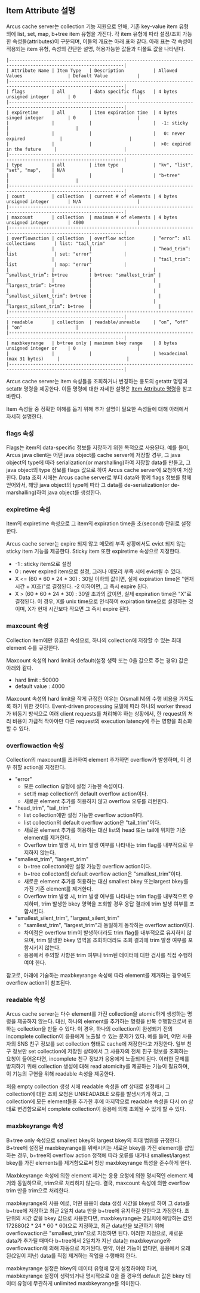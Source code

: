 Item Attribute 설명
------------------

Arcus cache server는 collection 기능 지원으로 인해,
기존 key-value item 유형 외에 list, set, map, b+tree item 유형을 가진다.
각 item 유형에 따라 설정/조회 가능한 속성들(attributes)이 구분되며, 이들의 개요는 아래 표와 같다.
아래 표는 각 속성이 적용되는 item 유형, 속성의 간단한 설명, 허용가능한 값들과 디폴트 값을 나타낸다.

```
|-----------------------------------------------------------------------------------------------------------------|
| Attribute Name | Item Type   | Description           | Allowed Values                 | Default Value           |
|-----------------------------------------------------------------------------------------------------------------|
| flags          | all         | data specific flags   | 4 bytes unsigned integer       | 0                       |
|-----------------------------------------------------------------------------------------------------------------|
| expiretime     | all         | item expiration time  | 4 bytes singed integer         | 0                       |
|                |             |                       |  -1: sticky                    |                         |
|                |             |                       |   0: never expired             |                         |
|                |             |                       |  >0: expired in the future     |                         |
|-----------------------------------------------------------------------------------------------------------------|
| type           | all         | item type             | "kv", "list", "set", "map",    | N/A                     |
|                |             |                       | "b+tree"                       |                         |
|-----------------------------------------------------------------------------------------------------------------|
| count          | collection  | current # of elements | 4 bytes unsigned integer       | N/A                     |
|-----------------------------------------------------------------------------------------------------------------|
| maxcount       | collection  | maximum # of elements | 4 bytes unsigned integer       | 4000                    |
|-----------------------------------------------------------------------------------------------------------------|
| overflowaction | collection  | overflow action       | “error”: all collections       | list: "tail_trim"       |
|                |             |                       | “head_trim”: list              | set: "error"            |
|                |             |                       | “tail_trim”: list              | map: "error"            |
|                |             |                       | “smallest_trim”: b+tree        | b+tree: "smallest_trim" |
|                |             |                       | “largest_trim”: b+tree         |                         |
|                |             |                       | “smallest_silent_trim”: b+tree |                         |
|                |             |                       | “largest_silent_trim”: b+tree  |                         |
|-----------------------------------------------------------------------------------------------------------------|
| readable       | collection  | readable/unreable     | “on”, “off”                    | "on"                    |
|-----------------------------------------------------------------------------------------------------------------|
| maxbkeyrange   | b+tree only | maximum bkey range    | 8 bytes unsigned integer or    | 0                       |
|                |             |                       | hexadecimal (max 31 bytes)     |                         |
|-----------------------------------------------------------------------------------------------------------------|
```

Arcus cache server는 item 속성들을 조회하거나 변경하는 용도의 getattr 명령과 setattr 명령을 제공한다.
이들 명령에 대한 자세한 설명은 [Item Attribute 명령](command-item-attribute.md)을 참고 바란다.


Item 속성들 중 정확한 이해를 돕기 위해 추가 설명이 필요한 속성들에 대해 아래에서 자세히 설명한다.

### flags 속성

Flags는 item의 data-specific 정보를 저장하기 위한 목적으로 사용된다.
예를 들어, Arcus java client는 어떤 java object를 cache server에 저장할 경우,
그 java object의 type에 따라 serialization(or marshalling)하여 저장할 data를 만들고, 
그 java object의 type 정보를 flags 값으로 하여 Arcus cache server에 요청하여 저장한다.
Data 조회 시에는 Arcus cache server로 부터 data와 함께 flags 정보를 함께 얻어와서,
해당 java object의 type에 따라 그 data를 de-serialization(or de-marshalling)하여 java object를 생성한다.

### expiretime 속성

Item의 expiretime 속성으로 그 item의 expiration time을 초(second) 단위로 설정한다.

Arcus cache server는 expire 되지 않고 메모리 부족 상황에서도 evict 되지 않는 sticky item 기능을 제공한다.
Sticky item 또한 expiretime 속성으로 지정한다.

- -1 : sticky item으로 설정
- 0	: never expired item으로 설정, 그러나 메모리 부족 시에 evict될 수 있다.
- X <= (60 * 60 * 24 * 30) : 30일 이하의 값이면, 실제 expiration time은 "현재 시간 + X(초)"로 결정된다.
                       -2 이하이면, 그 즉시 expire 된다.
- X > (60 * 60 * 24 * 30) : 30일 초과의 값이면, 실제 expiration time은 "X"로 결정된다.
                      이 경우, X를 unix time으로 인식하여 expiration time으로 설정하는 것이며,
                      X가 현재 시간보다 작으면 그 즉시 expire 된다.

### maxcount 속성

Collection item에만 유효한 속성으로, 하나의 collection에 저장할 수 있는 최대 element 수를 규정한다.

Maxcount 속성의 hard limit과 default(설정 생략 또는 0을 값으로 주는 경우) 값은 아래와 같다.
- hard limit : 50000
- default value : 4000

Maxcount 속성의 hard limit을 작게 규정한 이유는 O(small N)의 수행 비용을 가지도록 하기 위한 것이다.
Event-driven processing 모델에 따라
하나의 worker thread가 비동기 방식으로 여러 client requests를 처리해야 하는 상황에서,
한 request의 처리 비용이 가급적 작아야만 다른 request의 execution latency에 주는 영향을 최소화할 수 있다.

### overflowaction 속성

Collection의 maxcount를 초과하여 element 추가하면 overflow가 발생하며, 이 경우 취할 action을 지정한다.

- "error"
  - 모든 collection 유형에 설정 가능한 속성이다.
  - set과 map collection의 default overflow action이다.
  - 새로운 element 추가를 허용하지 않고 overflow 오류를 리턴한다. 
- "head_trim", "tail_trim"
  - list collection에만 설정 가능한 overflow action이다.
  - list collection의 default overflow action은 "tail_trim"이다.
  - 새로운 element 추가를 허용하는 대신 list의 head 또는 tail에 위치한 기존 element를 제거한다.
  - Overflow trim 발생 시, trim 발생 여부를 나타내는 trim flag를 내부적으로 유지하지 않는다.
- "smallest_trim", "largest_trim"
  - b+tree collecton에만 설정 가능한 overflow action이다.
  - b+tree collecton의 default overflow action은 "smallest_trim"이다.
  - 새로운 element 추가를 허용하는 대신 smallest bkey 또는largest bkey를 가진 기존 element를 제거한다.
  - Overflow trim 발생 시, trim 발생 여부를 나타내는 trim flag를 내부적으로 유지하며,
    trim 발생한 bkey 영역을 조회할 경우 응답 결과에 trim 발생 여부를 포함시킨다.
- "smallest_silent_trim", "largest_silent_trim"
  - "samllest_trim", "largest_trim"과 동일하게 동작하는 overflow action이다.
  - 차이점은 overflow trim이 발생하더라도 trim flag를 내부적으로 유지하지 않으며,
    trim 발생한 bkey 영역을 조회하더라도 조회 결과에 trim 발생 여부를 포함시키지 않는다.
  - 응용에서 주의할 사항은 trim 여부나 trim된 데이터에 대한 검사를 직접 수행하여야 한다.

참고로, 아래에 기술하는 maxbkeyrange 속성에 따라 element를 제거하는 경우에도
overflow action이 참조된다.

### readable 속성

Arcus cache server는 다수 element를 가진 collection을 atomic하게 생성하는 명령을 제공하지 않는다.
대신, 하나의 element를 추가하는 명령을 반복 수행함으로써 원하는 collection을 만들 수 있다.
이 경우, 하나의 collection이 완성되기 전의 incomplete collection이 응용에게 노출될 수 있는 문제가 있다.
예를 들어, 어떤 사용자의 SNS 친구 정보를 set collection 형태로 cache에 저장한다고 가정한다.
일부 친구 정보만 set collection에 저장된 상태에서 그 사용자의 전체 친구 정보를 조회하는 요청이 들어온다면,
incomplete 친구 정보가 응용에게 노출되게 된다.
이러한 문제를 방지하기 위해 collection 생성에 대해 read atomicity를 제공하는 기능이 필요하며,
이 기능의 구현을 위해 readable 속성을 제공한다.

처음 empty collection 생성 시에 readable 속성을 off 상태로 설정해서
그 collection에 대한 조회 요청은 UNREADABLE 오류를 발생시키게 하고,
그 collection에 모든 element들을 추가한 후에 마지막으로 readable 속성을 다시 on 상태로 변경함으로써
complete collection이 응용에 의해 조회될 수 있게 할 수 있다.

### maxbkeyrange 속성

B+tree only 속성으로 smallest bkey와 largest bkey의 최대 범위를 규정한다.
B+tree에 설정된 maxbkeyrange를 위배시키는 새로운 bkey를 가진 element를 삽입하는 경우,
b+tree의 overflow action 정책에 따라 오류를 내거나
smallest/largest bkey를 가진 elements를 제거함으로써 항상 maxbkeyrange 특성을 준수하게 한다.

Maxbkeyrange 속성에 의한 element 제거는 응용 요청에 의한 명시적인 element 제거와 동일하므로,
trim으로 처리하지 않는다. 결국, maxcount 속성에 의한 overflow trim 만을 trim으로 처리한다.

maxbkeyrange의 사용 예로,
어떤 응용이 data 생성 시간을 bkey로 하여 그 data를 b+tree에 저장하고
최근 2일치 data 만을 b+tree에 유지하길 원한다고 가정한다.
초 단위의 시간 값을 bkey 값으로 사용한다면,
maxbkeyrange는 2일치에 해당하는 값인 172880(2 * 24 * 60 * 60)으로 지정하고,
최근 data만을 보관하기 위해 overflowaction은 "smallest_trim"으로 지정하면 된다.
이러한 지정으로, 새로운 data가 추가될 때마다 b+tree에서 2일치가 지난 data는
maxbkeyrange와 overflowaction에 의해 자동으로 제거된다.
만약, 이런 기능이 없다면, 응용에서 오래된(2일이 지난) data를 직접 제거하는 작업을 수행해야 한다.

maxbkeyrange 설정은 bkey의 데이터 유형에 맞게 설정하여야 하며,
maxbkeyrange 설정이 생략되거나 명시적으로 0을 줄 경우의 default 값은
bkey 데이터 유형에 무관하게 unlimited maxbkeyrange를 의미한다.
